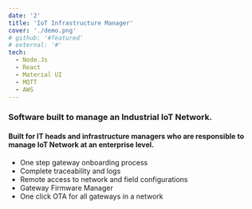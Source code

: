 ```yaml
---
date: '2'
title: 'IoT Infrastructure Manager'
cover: './demo.png'
# github: '#featured'
# external: '#'
tech:
  - Node.Js
  - React
  - Material UI
  - MQTT
  - AWS
---
```


### Software built to manage an Industrial IoT Network.

#### Built for IT heads and infrastructure managers who are responsible to manage IoT Network at an enterprise level.

- One step gateway onboarding process
- Complete traceability and logs
- Remote access to network and field configurations
- Gateway Firmware Manager
- One click OTA for all gateways in a network
